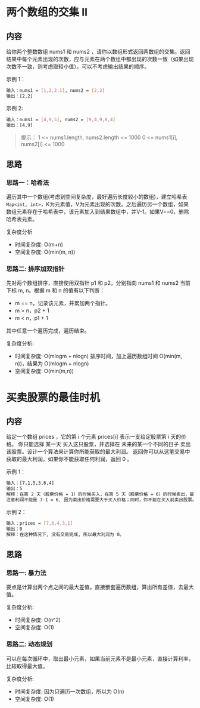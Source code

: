 # 两个数组的交集 II
## 内容
给你两个整数数组 nums1 和 nums2 ，请你以数组形式返回两数组的交集。返回结果中每个元素出现的次数，应与元素在两个数组中都出现的次数一致（如果出现次数不一致，则考虑取较小值）。可以不考虑输出结果的顺序。


示例 1：
```bash
输入：nums1 = [1,2,2,1], nums2 = [2,2]
输出：[2,2]
```

示例 2:
```bash
输入：nums1 = [4,9,5], nums2 = [9,4,9,8,4]
输出：[4,9]
```
> 提示：
1 <= nums1.length, nums2.length <= 1000
0 <= nums1[i], nums2[i] <= 1000


## 思路

### 思路一：哈希法
遍历其中一个数组(考虑到空间复杂度，最好遍历长度较小的数组)，建立哈希表`Map<int, int>`，K为元素值，V为元素出现的次数。之后遍历另一个数组，如果数组元素存在于哈希表中，该元素加入到结果数组中，并V-1。如果V==0，删除哈希表元素。

复杂度分析
- 时间复杂度: O(m+n)
- 空间复杂度: O(min(m, n))

### 思路二: 排序加双指针
先对两个数组排序，直接使用双指针 p1 和 p2，分别指向 nums1 和 nums2 当前下标 m, n。根据 m 和 n 的值有以下判断：
- m == n，记录该元素，并累加两个指针。
- m > n，p2 + 1
- m < n，p1 + 1

其中任意一个遍历完成，遍历结束。

复杂度分析:
- 时间复杂度: O(mlogm + nlogn) 排序时间，加上遍历数组时间 O(min(m, n))，结果为 O(mlogm + nlogn)
- 空间复杂度: O(min(m,n))

# 买卖股票的最佳时机
## 内容
给定一个数组 prices ，它的第 i 个元素 prices[i] 表示一支给定股票第 i 天的价格。 你只能选择 某一天 买入这只股票，并选择在 未来的某一个不同的日子 卖出该股票。设计一个算法来计算你所能获取的最大利润。 返回你可以从这笔交易中获取的最大利润。如果你不能获取任何利润，返回 0 。

示例 1：
```bash
输入：[7,1,5,3,6,4]
输出：5
解释：在第 2 天（股票价格 = 1）的时候买入，在第 5 天（股票价格 = 6）的时候卖出，最大利润 = 6-1 = 5 。
注意利润不能是 7-1 = 6, 因为卖出价格需要大于买入价格；同时，你不能在买入前卖出股票。
```

示例 2：
```bash
输入：prices = [7,6,4,3,1]
输出：0
解释：在这种情况下, 没有交易完成, 所以最大利润为 0。
```

## 思路
### 思路一: 暴力法
要点是计算出两个点之间的最大差值。直接嵌套遍历数组，算出所有差值，去最大值。

复杂度分析:
- 时间复杂度: O(n^2)
- 空间复杂度: O(1)

### 思路二: 动态规划
可以在每次循环中，取出最小元素，如果当前元素不是最小元素，直接计算利率，比较取得最大值。

复杂度分析:
- 时间复杂度: 因为只遍历一次数组，所以为 O(n)
- 空间复杂度: O(1)